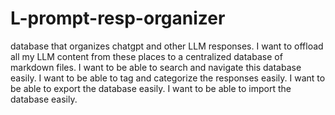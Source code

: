 # L-prompt-resp-organizer
database that organizes chatgpt and other LLM responses.  I want to offload all my LLM content from these places to a centralized database of markdown files.  I want to be able to search and navigate this database easily.  I want to be able to tag and categorize the responses easily.  I want to be able to export the database easily.  I want to be able to import the database easily.